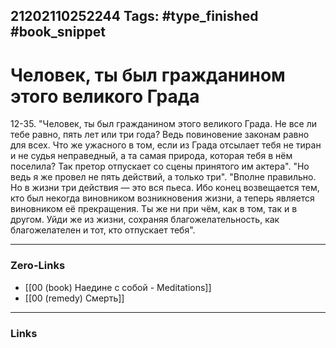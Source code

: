 21202110252244
Tags: #type_finished #book_snippet 
---
# Человек, ты был гражданином этого великого Града

 12-35. "Человек, ты был гражданином этого великого Града. Не все ли тебе равно, пять лет или три года? Ведь повиновение законам равно для всех. Что же ужасного в том, если из Града отсылает тебя не тиран и не судья неправедный, а та самая природа, которая тебя в нём поселила? Так претор отпускает со сцены принятого им актера".  "Но ведь я же провел не пять действий, а только три".  "Вполне правильно. Но в жизни три действия — это вся пьеса. Ибо конец возвещается тем, кто был некогда виновником возникновения жизни, а теперь является виновником её прекращения. Ты же ни при чём, как в том, так и в другом. Уйди же из жизни, сохраняя благожелательность, как благожелателен и тот, кто отпускает тебя". 

---
### Zero-Links
 - [[00 (book) Наедине с собой - Meditations]]
 - [[00 (remedy) Смерть]]
---
### Links
